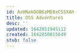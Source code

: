 ```yaml
---
id: AxHNakDOB6zME8xCS5XAh
title: OSS Adventures
desc: ''
updated: 1642851945112
created: 1642850815649
stub: false
---
```


